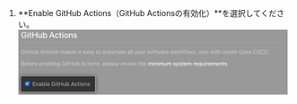 1. **Enable GitHub Actions（GitHub Actionsの有効化）**を選択してください。 ![GitHub Actionsを有効化するチェックボックス](/assets/images/enterprise/management-console/enable-github-actions.png)
